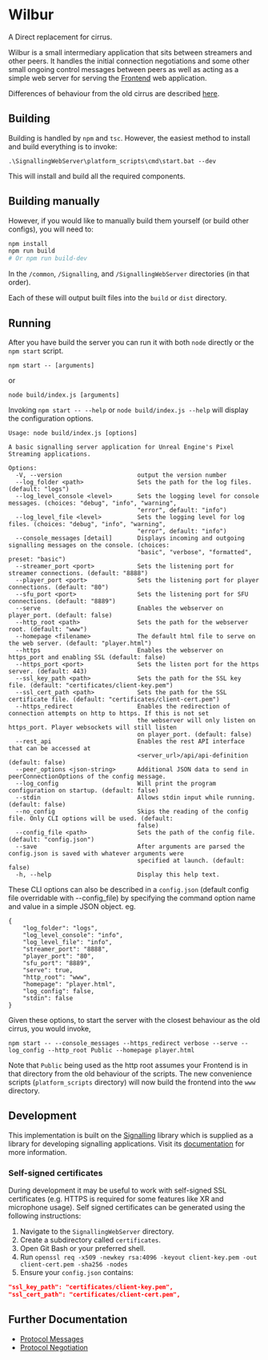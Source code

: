 # Wilbur

A Direct replacement for cirrus.

Wilbur is a small intermediary application that sits between streamers and other peers. It handles the initial connection negotiations and some other small ongoing control messages between peers as well as acting as a simple web server for serving the [Frontend](/Frontend/README.md) web application.

Differences of behaviour from the old cirrus are described [here](from_cirrus.md).

## Building

Building is handled by `npm` and `tsc`. However, the easiest method to install and build everything is to invoke:

```
.\SignallingWebServer\platform_scripts\cmd\start.bat --dev
```

This will install and build all the required components.

## Building manually

However, if you would like to manually build them yourself (or build other configs), you will need to:

```bash
npm install
npm run build
# Or npm run build-dev
```

In the `/common`, `/Signalling`, and `/SignallingWebServer` directories (in that order).

Each of these will output built files into the `build` or `dist` directory.

## Running

After you have build the server you can run it with both `node` directly or the `npm start` script.

```
npm start -- [arguments]
```

or

```
node build/index.js [arguments]
```

Invoking `npm start -- --help` or `node build/index.js --help` will display the configuration options.

```
Usage: node build/index.js [options]

A basic signalling server application for Unreal Engine's Pixel Streaming applications.

Options:
  -V, --version                     output the version number
  --log_folder <path>               Sets the path for the log files. (default: "logs")
  --log_level_console <level>       Sets the logging level for console messages. (choices: "debug", "info", "warning",
                                    "error", default: "info")
  --log_level_file <level>          Sets the logging level for log files. (choices: "debug", "info", "warning",
                                    "error", default: "info")
  --console_messages [detail]       Displays incoming and outgoing signalling messages on the console. (choices:
                                    "basic", "verbose", "formatted", preset: "basic")
  --streamer_port <port>            Sets the listening port for streamer connections. (default: "8888")
  --player_port <port>              Sets the listening port for player connections. (default: "80")
  --sfu_port <port>                 Sets the listening port for SFU connections. (default: "8889")
  --serve                           Enables the webserver on player_port. (default: false)
  --http_root <path>                Sets the path for the webserver root. (default: "www")
  --homepage <filename>             The default html file to serve on the web server. (default: "player.html")
  --https                           Enables the webserver on https_port and enabling SSL (default: false)
  --https_port <port>               Sets the listen port for the https server. (default: 443)
  --ssl_key_path <path>             Sets the path for the SSL key file. (default: "certificates/client-key.pem")
  --ssl_cert_path <path>            Sets the path for the SSL certificate file. (default: "certificates/client-cert.pem")
  --https_redirect                  Enables the redirection of connection attempts on http to https. If this is not set
                                    the webserver will only listen on https_port. Player websockets will still listen
                                    on player_port. (default: false)
  --rest_api                        Enables the rest API interface that can be accessed at
                                    <server_url>/api/api-definition (default: false)
  --peer_options <json-string>      Additional JSON data to send in peerConnectionOptions of the config message.
  --log_config                      Will print the program configuration on startup. (default: false)
  --stdin                           Allows stdin input while running. (default: false)
  --no_config                       Skips the reading of the config file. Only CLI options will be used. (default:
                                    false)
  --config_file <path>              Sets the path of the config file. (default: "config.json")
  --save                            After arguments are parsed the config.json is saved with whatever arguments were
                                    specified at launch. (default: false)
  -h, --help                        Display this help text.
```

These CLI options can also be described in a `config.json` (default config file overridable with --config_file) by specifying the command option name and value in a simple JSON object. eg.

```
{
	"log_folder": "logs",
	"log_level_console": "info",
	"log_level_file": "info",
	"streamer_port": "8888",
	"player_port": "80",
	"sfu_port": "8889",
	"serve": true,
	"http_root": "www",
	"homepage": "player.html",
	"log_config": false,
	"stdin": false
}
```

Given these options, to start the server with the closest behaviour as the old cirrus, you would invoke,

```
npm start -- --console_messages --https_redirect verbose --serve --log_config --http_root Public --homepage player.html
```

Note that `Public` being used as the http root assumes your Frontend is in that directory from the old behaviour of the scripts. The new convenience scripts (`platform_scripts` directory) will now build the frontend into the `www` directory.

## Development

This implementation is built on the [Signalling](../Signalling) library which is supplied as a library for developing signalling applications. Visit its [documentation](../Signalling/docs) for more information.

### Self-signed certificates

During development it may be useful to work with self-signed SSL certificates (e.g. HTTPS is required for some features like XR and microphone usage). Self signed certificates can be generated using the following instructions:

1. Navigate to the `SignallingWebServer` directory.
2. Create a subdirectory called `certificates`.
3. Open Git Bash or your preferred shell.
4. Run `openssl req -x509 -newkey rsa:4096 -keyout client-key.pem -out client-cert.pem -sha256 -nodes`
5. Ensure your `config.json` contains:

```json
"ssl_key_path": "certificates/client-key.pem",
"ssl_cert_path": "certificates/client-cert.pem",
```

## Further Documentation

- [Protocol Messages](../Common/docs/messages.md)
- [Protocol Negotiation](../Signalling/docs/Protocol.md)
